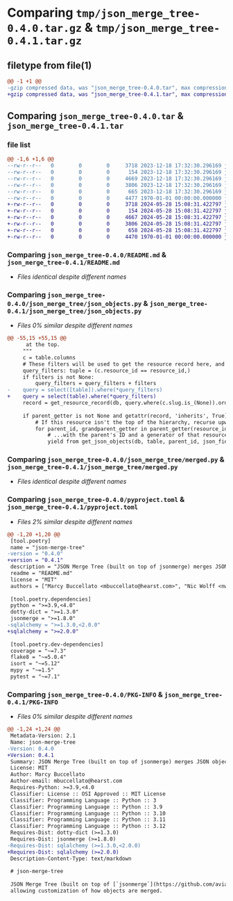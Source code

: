 # Comparing `tmp/json_merge_tree-0.4.0.tar.gz` & `tmp/json_merge_tree-0.4.1.tar.gz`

## filetype from file(1)

```diff
@@ -1 +1 @@
-gzip compressed data, was "json_merge_tree-0.4.0.tar", max compression
+gzip compressed data, was "json_merge_tree-0.4.1.tar", max compression
```

## Comparing `json_merge_tree-0.4.0.tar` & `json_merge_tree-0.4.1.tar`

### file list

```diff
@@ -1,6 +1,6 @@
--rw-r--r--   0        0        0     3718 2023-12-18 17:32:30.296169 json_merge_tree-0.4.0/README.md
--rw-r--r--   0        0        0      154 2023-12-18 17:32:30.296169 json_merge_tree-0.4.0/json_merge_tree/__init__.py
--rw-r--r--   0        0        0     4669 2023-12-18 17:32:30.296169 json_merge_tree-0.4.0/json_merge_tree/json_objects.py
--rw-r--r--   0        0        0     3806 2023-12-18 17:32:30.296169 json_merge_tree-0.4.0/json_merge_tree/merged.py
--rw-r--r--   0        0        0      665 2023-12-18 17:32:30.296169 json_merge_tree-0.4.0/pyproject.toml
--rw-r--r--   0        0        0     4477 1970-01-01 00:00:00.000000 json_merge_tree-0.4.0/PKG-INFO
+-rw-r--r--   0        0        0     3718 2024-05-28 15:08:31.422797 json_merge_tree-0.4.1/README.md
+-rw-r--r--   0        0        0      154 2024-05-28 15:08:31.422797 json_merge_tree-0.4.1/json_merge_tree/__init__.py
+-rw-r--r--   0        0        0     4667 2024-05-28 15:08:31.422797 json_merge_tree-0.4.1/json_merge_tree/json_objects.py
+-rw-r--r--   0        0        0     3806 2024-05-28 15:08:31.422797 json_merge_tree-0.4.1/json_merge_tree/merged.py
+-rw-r--r--   0        0        0      658 2024-05-28 15:08:31.422797 json_merge_tree-0.4.1/pyproject.toml
+-rw-r--r--   0        0        0     4470 1970-01-01 00:00:00.000000 json_merge_tree-0.4.1/PKG-INFO
```

### Comparing `json_merge_tree-0.4.0/README.md` & `json_merge_tree-0.4.1/README.md`

 * *Files identical despite different names*

### Comparing `json_merge_tree-0.4.0/json_merge_tree/json_objects.py` & `json_merge_tree-0.4.1/json_merge_tree/json_objects.py`

 * *Files 0% similar despite different names*

```diff
@@ -55,15 +55,15 @@
      at the top.
     """
     c = table.columns
     # These filters will be used to get the resource record here, and also the slug records later
     query_filters: tuple = (c.resource_id == resource_id,)
     if filters is not None:
         query_filters = query_filters + filters
-    query = select([table]).where(*query_filters)
+    query = select(table).where(*query_filters)
     record = get_resource_record(db, query.where(c.slug.is_(None)).order_by(c.created_at))
 
     if parent_getter is not None and getattr(record, 'inherits', True):
         # If this resource isn't the top of the hierarchy, recurse upwards...
         for parent_id, grandparent_getter in parent_getter(resource_id):
             # ...with the parent's ID and a generator of that resource's immediate ancestors
             yield from get_json_objects(db, table, parent_id, json_field, grandparent_getter, slugs,
```

### Comparing `json_merge_tree-0.4.0/json_merge_tree/merged.py` & `json_merge_tree-0.4.1/json_merge_tree/merged.py`

 * *Files identical despite different names*

### Comparing `json_merge_tree-0.4.0/pyproject.toml` & `json_merge_tree-0.4.1/pyproject.toml`

 * *Files 2% similar despite different names*

```diff
@@ -1,20 +1,20 @@
 [tool.poetry]
 name = "json-merge-tree"
-version = "0.4.0"
+version = "0.4.1"
 description = "JSON Merge Tree (built on top of jsonmerge) merges JSON objects in a hierarchy, allowing customization of how objects are merged."
 readme = "README.md"
 license = "MIT"
 authors = ["Marcy Buccellato <mbuccellato@hearst.com>", "Nic Wolff <nwolff@hearst.com>"]
 
 [tool.poetry.dependencies]
 python = ">=3.9,<4.0"
 dotty-dict = ">=1.3.0"
 jsonmerge = ">=1.8.0"
-sqlalchemy = ">=1.3.0,<2.0.0"
+sqlalchemy = ">=2.0.0"
 
 [tool.poetry.dev-dependencies]
 coverage = "~=7.3"
 flake8 = "~=5.0.4"
 isort = "~=5.12"
 mypy = "~=1.5"
 pytest = "~=7.1"
```

### Comparing `json_merge_tree-0.4.0/PKG-INFO` & `json_merge_tree-0.4.1/PKG-INFO`

 * *Files 0% similar despite different names*

```diff
@@ -1,24 +1,24 @@
 Metadata-Version: 2.1
 Name: json-merge-tree
-Version: 0.4.0
+Version: 0.4.1
 Summary: JSON Merge Tree (built on top of jsonmerge) merges JSON objects in a hierarchy, allowing customization of how objects are merged.
 License: MIT
 Author: Marcy Buccellato
 Author-email: mbuccellato@hearst.com
 Requires-Python: >=3.9,<4.0
 Classifier: License :: OSI Approved :: MIT License
 Classifier: Programming Language :: Python :: 3
 Classifier: Programming Language :: Python :: 3.9
 Classifier: Programming Language :: Python :: 3.10
 Classifier: Programming Language :: Python :: 3.11
 Classifier: Programming Language :: Python :: 3.12
 Requires-Dist: dotty-dict (>=1.3.0)
 Requires-Dist: jsonmerge (>=1.8.0)
-Requires-Dist: sqlalchemy (>=1.3.0,<2.0.0)
+Requires-Dist: sqlalchemy (>=2.0.0)
 Description-Content-Type: text/markdown
 
 # json-merge-tree
 
 JSON Merge Tree (built on top of [`jsonmerge`](https://github.com/avian2/jsonmerge)) merges JSON objects in a hierarchy, 
 allowing customization of how objects are merged.
```

